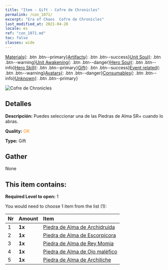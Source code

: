 ```yaml
---
title: "Item - Gift - Cofre de Chronicles"
permalink: /con_1071/
excerpt: "Era of Chaos  Cofre de Chronicles"
last_modified_at: 2021-04-28
locale: es
ref: "con_1071.md"
toc: false
classes: wide
---
```

 [Materials](/ItemsES/){: .btn .btn--primary}[Artifacts](/ItemsES/Artifacts/){: .btn .btn--success}[Unit Soul](/ItemsES/UnitSoul/){: .btn .btn--warning}[Unit Awakening](/ItemsES/UnitAwakening/){: .btn .btn--danger}[Hero Soul](/ItemsES/HeroSoul/){: .btn .btn--info}[Hero Skill](/ItemsES/HeroSkill/){: .btn .btn--primary}[Gift](/ItemsES/Gift/){: .btn .btn--success}[Event related](/ItemsES/Events/){: .btn .btn--warning}[Avatars](/ItemsES/Avatars/){: .btn .btn--danger}[Consumables](/ItemsES/Consumables/){: .btn .btn--info}[Unknown](/ItemsES/Unknown/){: .btn .btn--primary}

 ![Cofre de Chronicles](/images/t/i_907245.png)

## Detalles
 **Descripción:** Puedes seleccionar una de las Piedras de Alma SR+ cuando lo abras.

 **Quality:** <span style="color: #FF8C00">OK</span>

 **Type:** Gift

## Gather

  None

## This item contains:

 **Required Level to open:** 1

 You would need to choose 1 item from the list (1):

  | Nr | Amount |     Item    |
  |:---|:-------|:------------|
  | 1 |  **1x** | [Piedra de Alma de Archidruida](/ItemsES/unt_296/) |  | 
  | 2 |  **1x** | [Piedra de Alma de Escorpícora](/ItemsES/unt_333/) |  | 
  | 3 |  **1x** | [Piedra de Alma de Rey Momia](/ItemsES/unt_304/) |  | 
  | 4 |  **1x** | [Piedra de Alma de Ojo maléfico](/ItemsES/unt_330/) |  | 
  | 5 |  **1x** | [Piedra de Alma de Archiliche](/ItemsES/unt_301/) |  | 
